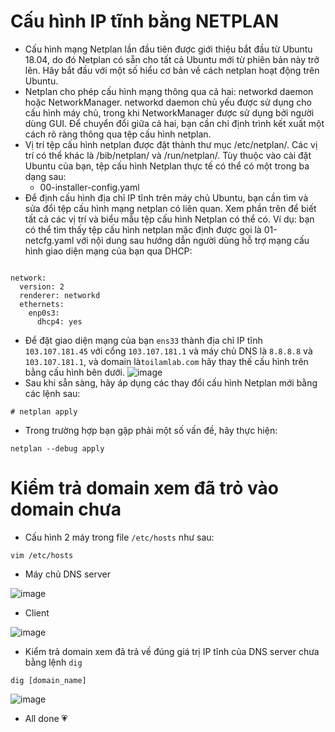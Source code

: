 # Cấu hình IP tĩnh bằng NETPLAN
* Cấu hình mạng Netplan lần đầu tiên được giới thiệu bắt đầu từ Ubuntu 18.04, do đó Netplan có sẵn cho tất cả Ubuntu mới từ phiên bản này trở lên. Hãy bắt đầu với một số hiểu cơ bản về cách netplan hoạt động trên Ubuntu.
* Netplan cho phép cấu hình mạng thông qua cả hai: networkd daemon hoặc NetworkManager. networkd daemon chủ yếu được sử dụng cho cấu hình máy chủ, trong khi NetworkManager được sử dụng bởi người dùng GUI. Để chuyển đổi giữa cả hai, bạn cần chỉ định trình kết xuất một cách rõ ràng thông qua tệp cấu hình netplan.
* Vị trí tệp cấu hình netplan được đặt thành thư mục /etc/netplan/. Các vị trí có thể khác là /bib/netplan/ và /run/netplan/. Tùy thuộc vào cài đặt Ubuntu của bạn, tệp cấu hình Netplan thực tế có thể có một trong ba dạng sau:
    * 00-installer-config.yaml
* Để định cấu hình địa chỉ IP tĩnh trên máy chủ Ubuntu, bạn cần tìm và sửa đổi tệp cấu hình mạng netplan có liên quan. Xem phần trên để biết tất cả các vị trí và biểu mẫu tệp cấu hình Netplan có thể có. Ví dụ: bạn có thể tìm thấy tệp cấu hình netplan mặc định được gọi là 01-netcfg.yaml với nội dung sau hướng dẫn người dùng hỗ trợ mạng cấu hình giao diện mạng của bạn qua DHCP:
```

network:
  version: 2
  renderer: networkd
  ethernets:
    enp0s3:
      dhcp4: yes
  ```
* Để đặt giao diện mạng của bạn `ens33` thành địa chỉ IP tĩnh `103.107.181.45` với cổng `103.107.181.1` và máy chủ DNS là `8.8.8.8` và `103.107.181.1`, và domain là`toilamlab.com` hãy thay thế cấu hình trên bằng cấu hình bên dưới.
![image](https://user-images.githubusercontent.com/91528234/197923650-ecde6c0e-800c-4c8a-bc34-ede50430abd5.png)
* Sau khi sẵn sàng, hãy áp dụng các thay đổi cấu hình Netplan mới bằng các lệnh sau:
```
# netplan apply
```
* Trong trường hợp bạn gặp phải một số vấn đề, hãy thực hiện:
```
netplan --debug apply
```
# Kiểm trả domain xem đã trỏ vào domain chưa
* Cấu hình 2 máy trong file `/etc/hosts` như sau:
```
vim /etc/hosts
```
* Máy chủ DNS server

![image](https://user-images.githubusercontent.com/91528234/197924590-007c3668-3ae4-4ef0-a1b2-681ea1387d66.png)
* Client
 
![image](https://user-images.githubusercontent.com/91528234/197924792-d1fc7f00-ebfa-4789-9f63-4a79212f5300.png)
* Kiểm trả domain xem đã trả về đúng giá trị IP tĩnh của DNS server chưa bằng lệnh `dig`
```
dig [domain_name]
```
![image](https://user-images.githubusercontent.com/91528234/197925072-5fecbe23-59c9-46b3-b379-3bced4fe012a.png)
* All done :heartpulse:
